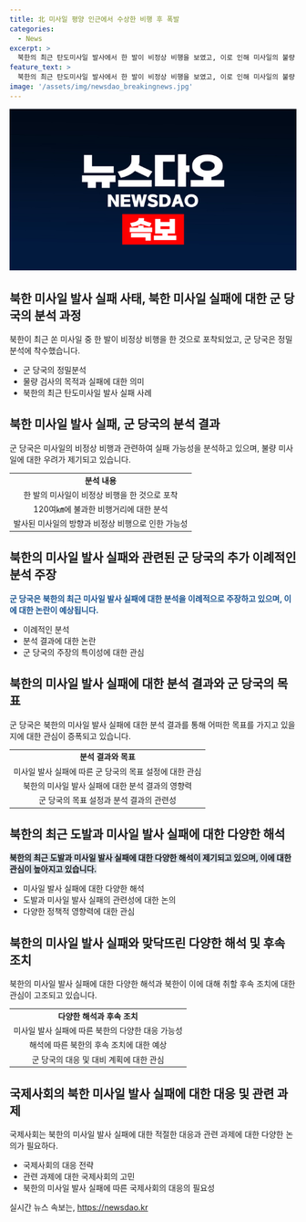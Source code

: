 ```yaml
---
title: 北 미사일 평양 인근에서 수상한 비행 후 폭발
categories:
  - News
excerpt: >
  북한의 최근 탄도미사일 발사에서 한 발이 비정상 비행을 보였고, 이로 인해 미사일의 불량 가능성이 제기되고 있다. 군 당국은 미사일 발사 실패를 덮기 위한 도발로 분석하고 있으며, 미사일의 수출용 과시 목적도 거론되고 있다. 이번 발사 실패가 사실이라면, 북한의 무기체계 신뢰성에 대한 우려가 높아지고 있다. 이와 관련하여 노동당의 전원회의가 진행되는 상황에서 발사 실패가 노동당의 성과에 대한 부담감에 영향을 미칠 가능성도 있다. 북한의 행동은 국제 사회의 주목을 받고 있으며, 이에 대한 한·미·일의 대응이 더욱 중요시되고 있다.
feature_text: >
  북한의 최근 탄도미사일 발사에서 한 발이 비정상 비행을 보였고, 이로 인해 미사일의 불량 가능성이 제기되고 있다. 군 당국은 미사일 발사 실패를 덮기 위한 도발로 분석하고 있으며, 미사일의 수출용 과시 목적도 거론되고 있다. 이번 발사 실패가 사실이라면, 북한의 무기체계 신뢰성에 대한 우려가 높아지고 있다. 이와 관련하여 노동당의 전원회의가 진행되는 상황에서 발사 실패가 노동당의 성과에 대한 부담감에 영향을 미칠 가능성도 있다. 북한의 행동은 국제 사회의 주목을 받고 있으며, 이에 대한 한·미·일의 대응이 더욱 중요시되고 있다.
image: '/assets/img/newsdao_breakingnews.jpg'
---
```


<p><img src="/assets/img/newsdao_breakingnews.jpg" alt="flaretime 속보" /></p>

<h2 data-ke-size="size26">북한 미사일 발사 실패 사태, 북한 미사일 실패에 대한 군 당국의 분석 과정</h2>

<p data-ke-size="size16">북한이 최근 쏜 미사일 중 한 발이 비정상 비행을 한 것으로 포착되었고, 군 당국은 정밀 분석에 착수했습니다.</p>

<ul>
  <li>군 당국의 정밀분석</li>
  <li>물량 검사의 목적과 실패에 대한 의미</li>
  <li>북한의 최근 탄도미사일 발사 실패 사례</li>
</ul>

<h2 data-ke-size="size26">북한 미사일 발사 실패, 군 당국의 분석 결과</h2>

<p data-ke-size="size16">군 당국은 미사일의 비정상 비행과 관련하여 실패 가능성을 분석하고 있으며, 불량 미사일에 대한 우려가 제기되고 있습니다.</p>

<table>
  <tr>
    <td style="text-align: center; height: 17px;"><b>분석 내용</b></td>
  </tr>
  <tr>
    <td style="text-align: center; height: 17px;">한 발의 미사일이 비정상 비행을 한 것으로 포착</td>
  </tr>
  <tr>
    <td style="text-align: center; height: 17px;">120여㎞에 불과한 비행거리에 대한 분석</td>
  </tr>
  <tr>
    <td style="text-align: center; height: 17px;">발사된 미사일의 방향과 비정상 비행으로 인한 가능성</td>
  </tr>
</table>

<h2 data-ke-size="size26">북한의 미사일 발사 실패와 관련된 군 당국의 추가 이례적인 분석 주장</h2>

<p data-ke-size="size16"><b><span style="color: #1a5490;">군 당국은 북한의 최근 미사일 발사 실패에 대한 분석을 이례적으로 주장하고 있으며, 이에 대한 논란이 예상됩니다.</span></b></p>

<ul>
  <li>이례적인 분석</li>
  <li>분석 결과에 대한 논란</li>
  <li>군 당국의 주장의 특이성에 대한 관심</li>
</ul>

<h2 data-ke-size="size26">북한의 미사일 발사 실패에 대한 분석 결과와 군 당국의 목표</h2>

<p data-ke-size="size16">군 당국은 북한의 미사일 발사 실패에 대한 분석 결과를 통해 어떠한 목표를 가지고 있을지에 대한 관심이 증폭되고 있습니다.</p>

<table>
  <tr>
    <td style="text-align: center; height: 17px;"><b>분석 결과와 목표</b></td>
  </tr>
  <tr>
    <td style="text-align: center; height: 17px;">미사일 발사 실패에 따른 군 당국의 목표 설정에 대한 관심</td>
  </tr>
  <tr>
    <td style="text-align: center; height: 17px;">북한의 미사일 발사 실패에 대한 분석 결과의 영향력</td>
  </tr>
  <tr>
    <td style="text-align: center; height: 17px;">군 당국의 목표 설정과 분석 결과의 관련성</td>
  </tr>
</table>

<h2 data-ke-size="size26">북한의 최근 도발과 미사일 발사 실패에 대한 다양한 해석</h2>

<p data-ke-size="size16"><b><span style="background-color: #21538527;">북한의 최근 도발과 미사일 발사 실패에 대한 다양한 해석이 제기되고 있으며, 이에 대한 관심이 높아지고 있습니다.</span></b></p>

<ul>
  <li>미사일 발사 실패에 대한 다양한 해석</li>
  <li>도발과 미사일 발사 실패의 관련성에 대한 논의</li>
  <li>다양한 정책적 영향력에 대한 관심</li>
</ul>

<h2 data-ke-size="size26">북한의 미사일 발사 실패와 맞닥뜨린 다양한 해석 및 후속 조치</h2>

<p data-ke-size="size16">북한의 미사일 발사 실패에 대한 다양한 해석과 북한이 이에 대해 취할 후속 조치에 대한 관심이 고조되고 있습니다.</p>

<table>
  <tr>
    <td style="text-align: center; height: 17px;"><b>다양한 해석과 후속 조치</b></td>
  </tr>
  <tr>
    <td style="text-align: center; height: 17px;">미사일 발사 실패에 따른 북한의 다양한 대응 가능성</td>
  </tr>
  <tr>
    <td style="text-align: center; height: 17px;">해석에 따른 북한의 후속 조치에 대한 예상</td>
  </tr>
  <tr>
    <td style="text-align: center; height: 17px;">군 당국의 대응 및 대비 계획에 대한 관심</td>
  </tr>
</table>

<h2 data-ke-size="size26">국제사회의 북한 미사일 발사 실패에 대한 대응 및 관련 과제</h2>

<p data-ke-size="size16">국제사회는 북한의 미사일 발사 실패에 대한 적절한 대응과 관련 과제에 대한 다양한 논의가 필요하다.</p>

<ul>
  <li>국제사회의 대응 전략</li>
  <li>관련 과제에 대한 국제사회의 고민</li>
  <li>북한의 미사일 발사 실패에 따른 국제사회의 대응의 필요성</li>
</ul>
실시간 뉴스 속보는, <a href="https://newsdao.kr" rel="dofollow">https://newsdao.kr</a>


